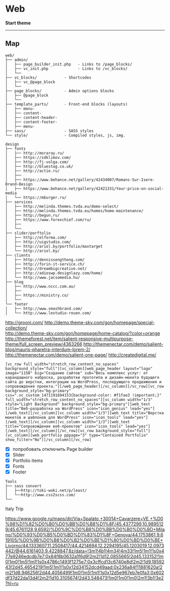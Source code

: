 # Web

**Start theme**


------------------------
Map
------------------------

```
web/
├── admin/           
│   ├── page_builder_init.php   - Links to /page_blocks/
│   ├── vc_init.php             - Links to /vc_blocks/
│   └──
├── vc_blocks/            - Shortcodes
│   ├── vc_@page_block
│   └──
├── page_blocks/          - Admin options blocks
│   ├── @page_block
│   └──
├── template_parts/       - Front-end blocks (layouts)
│   ├── menu-
│   ├── content-
│   ├── content-header-
│   ├── content-footer-
│   ├── menu-
├── sass/                 - SASS styles
└── style/                - Compiled styles, js, img.

```

```
design
├── fonts
│   ├── http://moraray.ru/
│   ├── https://sdklimov.com/
│   ├── http://fj-volga.com/
│   ├── http://bluestag.co.uk/
│   ├── http://actie.ru/
│   ├──
│   ├── https://www.behance.net/gallery/42434007/Romans-Sur-Isere-Brand-Design
│   ├── https://www.behance.net/gallery/42421331/Your-price-on-social-media
│   └── https://mburger.ru/
├── services
│   ├── http://melinda.themes.tvda.eu/demo-select/
│   ├── http://melinda.themes.tvda.eu/homes/home-maintenance/
│   ├── http://begun.ru/
│   ├── https://www.forexchief.com/ru/
│   ├──
│   └──
├── slider/porftolio
│   ├── http://elforma.com/
│   ├── http://uigstudio.com/
│   ├── http://ariol.by/portfolio/maxtarget
│   └── http://ariol.by/
├── clients
│   ├── http://dennissengthong.com/
│   ├── http://forin-it-service.ch/
│   ├── http://dreambigcreative.net/
│   ├── http://adioswp.designlazy.com/home/
│   └── http://www.jacsomedia.hu/
├── blog
│   ├── http://www.nccc.com.au/
│   ├──
│   ├── https://ministry.co/
│   └──
└── footer
│   ├── http://www.smashbrand.com/
│   └── http://www.lestudio-rouen.com/
```

http://grooni.com/
http://demo.theme-sky.com/gon/homepage/special-collection/  
http://demo.theme-sky.com/gon/homepage/home-catalog/?color=orange
http://themeforest.net/item/salient-responsive-multipurpose-theme/full_screen_preview/4363266
http://themenectar.com/demo/salient-blog/mauris-pharetra-interdum-lorem-2/
http://themenectar.com/demo/salient-one-page/
http://createdigital.me/


`[vc_row full_width="stretch_row_content_no_spaces" background_style="full"][vc_column][web_page_header layout="logo" image="1150" big="Создание сайтов" sub="Весь комплекс услуг: от карандашного наброска, разработки прототипа и дизайн-макета будущего сайта до верстки, интеграции на WordPress, последующего продвижения и сопровождения проекта."][/web_page_header][/vc_column][/vc_row][vc_row background_style="bg-primary" css=".vc_custom_1471191694153{background-color: #f1fae3 !important;}" full_width="stretch_row_content_no_spaces"][vc_column width="1/3" style="Light Background" background_style="bg-primary"][web_text title="Веб-разработка на WordPress" icon="icon_genius" lead="yes"][/web_text][/vc_column][vc_column width="1/3"][web_text title="Верстка макетов и шаблонов для WordPress" icon="icon_tools" lead="yes"][/web_text][/vc_column][vc_column width="1/3"][web_text title="Сопровождение веб-проектов" icon="icon_tools" lead="yes"][/web_text][/vc_column][/vc_row][vc_row background_style="full"][vc_column][web_portfolio pppage="3" type="Contained Portfolio" show_filter="No"][/vc_column][/vc_row]`



- [x] попробовать отключить Рage builder
- [x] Slider
- [x] Portfolio items
- [x] Fonts
- [x] Footer

```
Tools
├── sass convert
│   ├──http://toki-woki.net/p/least/
│   └──http://www.css2scss.com/
└── 
```



Italy Trip

https://www.google.ru/maps/dir/Via+Spalato,+30014+Cavarzere+VE,+%D0%98%D1%82%D0%B0%D0%BB%D0%B8%D1%8F/45.4377299,10.9895129/45.6761128,9.6592/%D0%9C%D0%B8%D0%BB%D0%B0%D0%BD+Milano/%D0%93%D0%B5%D0%BD%D1%83%D1%8F+Genova/44.1753861,9.619105/%D0%9B%D0%B8%D0%B2%D0%BE%D1%80%D0%BD%D0%BE+Livorno/44.1333607,11.2508417/44.4214694,12.2294195/45.1203019,12.0973442/@44.6161403,9.4228847,8z/data=!3m1!4b1!4m34!4m33!1m5!1m1!1s0x477e9246edcdb7e7:0x84f8b0632a1f6d9!2m2!1d12.0855665!2d45.133152!1m0!1m0!1m5!1m1!1s0x4786c1493f1275e7:0x3cffcd13c6740e8d!2m2!1d9.1859243!2d45.4654219!1m5!1m1!1s0x12d34152dcd49aad:0x236a84f11881620a!2m2!1d8.946256!2d44.4056499!1m0!1m5!1m1!1s0x12d5e967eb7e0fa3:0x602df37d22da13d4!2m2!1d10.3105674!2d43.548473!1m0!1m0!1m0!2m1!3b1!3e2?hl=ru
